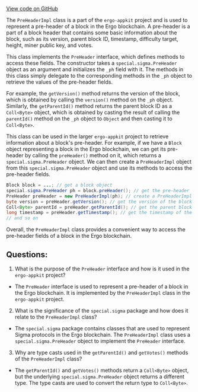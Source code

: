 [View code on GitHub](https://github.com/ergoplatform/ergo-appkit/lib-impl/src/main/java/org/ergoplatform/appkit/impl/PreHeaderImpl.java)

The `PreHeaderImpl` class is a part of the `ergo-appkit` project and is used to represent a pre-header of a block in the Ergo blockchain. A pre-header is a part of a block header that contains some basic information about the block, such as its version, parent block ID, timestamp, difficulty target, height, miner public key, and votes. 

This class implements the `PreHeader` interface, which defines methods to access these fields. The constructor takes a `special.sigma.PreHeader` object as an argument and initializes the `_ph` field with it. The methods in this class simply delegate to the corresponding methods in the `_ph` object to retrieve the values of the pre-header fields.

For example, the `getVersion()` method returns the version of the block, which is obtained by calling the `version()` method on the `_ph` object. Similarly, the `getParentId()` method returns the parent block ID as a `Coll<Byte>` object, which is obtained by casting the result of calling the `parentId()` method on the `_ph` object to `Object` and then casting it to `Coll<Byte>`. 

This class can be used in the larger `ergo-appkit` project to retrieve information about a block's pre-header. For example, if we have a `Block` object representing a block in the Ergo blockchain, we can get its pre-header by calling the `preHeader()` method on it, which returns a `special.sigma.PreHeader` object. We can then create a `PreHeaderImpl` object from this `special.sigma.PreHeader` object and use its methods to access the pre-header fields. 

```java
Block block = ...; // get a block object
special.sigma.PreHeader ph = block.preHeader(); // get the pre-header
PreHeader preHeader = new PreHeaderImpl(ph); // create a PreHeaderImpl object
byte version = preHeader.getVersion(); // get the version of the block
Coll<Byte> parentId = preHeader.getParentId(); // get the parent block ID
long timestamp = preHeader.getTimestamp(); // get the timestamp of the block
// and so on
``` 

Overall, the `PreHeaderImpl` class provides a convenient way to access the pre-header fields of a block in the Ergo blockchain.
## Questions: 
 1. What is the purpose of the `PreHeader` interface and how is it used in the `ergo-appkit` project?
- The `PreHeader` interface is used to represent a pre-header of a block in the Ergo blockchain. It is implemented by the `PreHeaderImpl` class in the `ergo-appkit` project.

2. What is the significance of the `special.sigma` package and how does it relate to the `PreHeaderImpl` class?
- The `special.sigma` package contains classes that are used to represent Sigma protocols in the Ergo blockchain. The `PreHeaderImpl` class uses a `special.sigma.PreHeader` object to implement the `PreHeader` interface.

3. Why are type casts used in the `getParentId()` and `getVotes()` methods of the `PreHeaderImpl` class?
- The `getParentId()` and `getVotes()` methods return a `Coll<Byte>` object, but the underlying `special.sigma.PreHeader` object returns a different type. The type casts are used to convert the return type to `Coll<Byte>`.